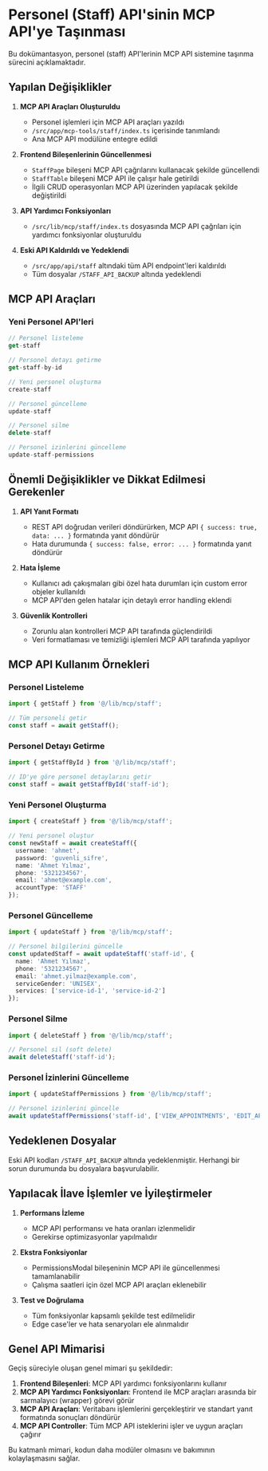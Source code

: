 # Personel (Staff) API'sinin MCP API'ye Taşınması

Bu dokümantasyon, personel (staff) API'lerinin MCP API sistemine taşınma sürecini açıklamaktadır.

## Yapılan Değişiklikler

1. **MCP API Araçları Oluşturuldu**
   - Personel işlemleri için MCP API araçları yazıldı
   - `/src/app/mcp-tools/staff/index.ts` içerisinde tanımlandı
   - Ana MCP API modülüne entegre edildi

2. **Frontend Bileşenlerinin Güncellenmesi**
   - `StaffPage` bileşeni MCP API çağrılarını kullanacak şekilde güncellendi
   - `StaffTable` bileşeni MCP API ile çalışır hale getirildi
   - İlgili CRUD operasyonları MCP API üzerinden yapılacak şekilde değiştirildi

3. **API Yardımcı Fonksiyonları**
   - `/src/lib/mcp/staff/index.ts` dosyasında MCP API çağrıları için yardımcı fonksiyonlar oluşturuldu

4. **Eski API Kaldırıldı ve Yedeklendi**
   - `/src/app/api/staff` altındaki tüm API endpoint'leri kaldırıldı
   - Tüm dosyalar `/STAFF_API_BACKUP` altında yedeklendi

## MCP API Araçları

### Yeni Personel API'leri

```typescript
// Personel listeleme
get-staff

// Personel detayı getirme
get-staff-by-id

// Yeni personel oluşturma
create-staff

// Personel güncelleme
update-staff

// Personel silme
delete-staff

// Personel izinlerini güncelleme
update-staff-permissions
```

## Önemli Değişiklikler ve Dikkat Edilmesi Gerekenler

1. **API Yanıt Formatı**
   - REST API doğrudan verileri döndürürken, MCP API `{ success: true, data: ... }` formatında yanıt döndürür
   - Hata durumunda `{ success: false, error: ... }` formatında yanıt döndürür

2. **Hata İşleme**
   - Kullanıcı adı çakışmaları gibi özel hata durumları için custom error objeler kullanıldı
   - MCP API'den gelen hatalar için detaylı error handling eklendi

3. **Güvenlik Kontrolleri**
   - Zorunlu alan kontrolleri MCP API tarafında güçlendirildi
   - Veri formatlaması ve temizliği işlemleri MCP API tarafında yapılıyor

## MCP API Kullanım Örnekleri

### Personel Listeleme

```typescript
import { getStaff } from '@/lib/mcp/staff';

// Tüm personeli getir
const staff = await getStaff();
```

### Personel Detayı Getirme

```typescript
import { getStaffById } from '@/lib/mcp/staff';

// ID'ye göre personel detaylarını getir
const staff = await getStaffById('staff-id');
```

### Yeni Personel Oluşturma

```typescript
import { createStaff } from '@/lib/mcp/staff';

// Yeni personel oluştur
const newStaff = await createStaff({
  username: 'ahmet',
  password: 'guvenli_sifre',
  name: 'Ahmet Yılmaz',
  phone: '5321234567',
  email: 'ahmet@example.com',
  accountType: 'STAFF'
});
```

### Personel Güncelleme

```typescript
import { updateStaff } from '@/lib/mcp/staff';

// Personel bilgilerini güncelle
const updatedStaff = await updateStaff('staff-id', {
  name: 'Ahmet Yılmaz',
  phone: '5321234567',
  email: 'ahmet.yilmaz@example.com',
  serviceGender: 'UNISEX',
  services: ['service-id-1', 'service-id-2']
});
```

### Personel Silme

```typescript
import { deleteStaff } from '@/lib/mcp/staff';

// Personel sil (soft delete)
await deleteStaff('staff-id');
```

### Personel İzinlerini Güncelleme

```typescript
import { updateStaffPermissions } from '@/lib/mcp/staff';

// Personel izinlerini güncelle
await updateStaffPermissions('staff-id', ['VIEW_APPOINTMENTS', 'EDIT_APPOINTMENTS']);
```

## Yedeklenen Dosyalar

Eski API kodları `/STAFF_API_BACKUP` altında yedeklenmiştir. Herhangi bir sorun durumunda bu dosyalara başvurulabilir.

## Yapılacak İlave İşlemler ve İyileştirmeler

1. **Performans İzleme**
   - MCP API performansı ve hata oranları izlenmelidir
   - Gerekirse optimizasyonlar yapılmalıdır

2. **Ekstra Fonksiyonlar**
   - PermissionsModal bileşeninin MCP API ile güncellenmesi tamamlanabilir
   - Çalışma saatleri için özel MCP API araçları eklenebilir

3. **Test ve Doğrulama**
   - Tüm fonksiyonlar kapsamlı şekilde test edilmelidir
   - Edge case'ler ve hata senaryoları ele alınmalıdır

## Genel API Mimarisi

Geçiş süreciyle oluşan genel mimari şu şekildedir:

1. **Frontend Bileşenleri**: MCP API yardımcı fonksiyonlarını kullanır
2. **MCP API Yardımcı Fonksiyonları**: Frontend ile MCP araçları arasında bir sarmalayıcı (wrapper) görevi görür
3. **MCP API Araçları**: Veritabanı işlemlerini gerçekleştirir ve standart yanıt formatında sonuçları döndürür
4. **MCP API Controller**: Tüm MCP API isteklerini işler ve uygun araçları çağırır

Bu katmanlı mimari, kodun daha modüler olmasını ve bakımının kolaylaşmasını sağlar.
